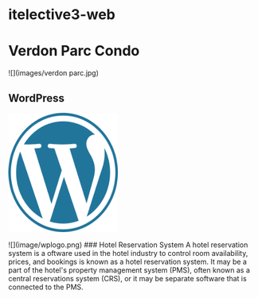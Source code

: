 # itelective3-web

# Verdon Parc Condo
![](images/verdon parc.jpg)
## WordPress
<p>
  <img src="images/wplogo.png" width="220" height="240" />  
</p>
![](image/wplogo.png)
### Hotel Reservation System
A hotel reservation system is a oftware used in the hotel industry to control room availability, prices, and bookings is known as a hotel reservation system. It may be a part of the hotel's property management system (PMS), often known as a central reservations system (CRS), or it may be separate software that is connected to the PMS.

